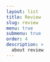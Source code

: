```yaml
---
layout: list
title: Review
slug: review
menu: true
submenu: true
order: 4
description: >
  about review
---
```

